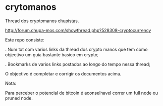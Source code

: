 # crytomanos
Thread dos cryptomanos chupistas.

http://forum.chupa-mos.com/showthread.php?528308-cryptocurrency


Este repo consiste:

  . Num txt com varios links da thread dos crypto manos que tem como objectivo um guia bastante basico em crypto;
  
  . Bookmarks de varios links postados ao longo do tempo nessa thread;
  

O objectivo é completar e corrigir os documentos acima.




Nota: 

Para perceber o potencial de bitcoin é aconselhavel correr um full node ou pruned node.
